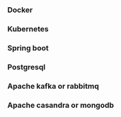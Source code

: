 ### Docker


### Kubernetes


### Spring boot


### Postgresql


### Apache kafka or rabbitmq


### Apache casandra or mongodb

